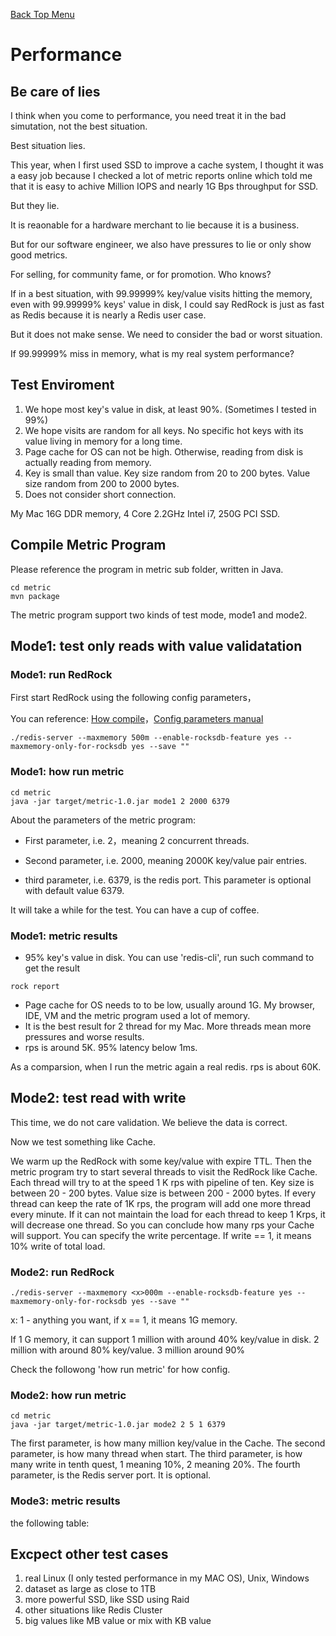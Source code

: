 [Back Top Menu](../README.md)

# Performance

## Be care of lies

I think when you come to performance, you need treat it in the bad simutation, not the best situation.

Best situation lies. 

This year, when I first used SSD to improve a cache system, I thought it was a easy job because I checked a lot of metric reports online which told me that it is easy to achive Million IOPS and nearly 1G Bps throughput for SSD. 

But they lie.

It is reaonable for a hardware merchant to lie because it is a business.

But for our software engineer, we also have pressures to lie or only show good metrics.

For selling, for community fame, or for promotion. Who knows?

If in a best situation, with 99.99999% key/value visits hitting the memory, even with 99.99999% keys' value in disk,
I could say RedRock is just as fast as Redis because it is nearly a Redis user case. 

But it does not make sense. We need to consider the bad or worst situation.

If 99.99999% miss in memory, what is my real system performance?

## Test Enviroment

1. We hope most key's value in disk, at least 90%. (Sometimes I tested in 99%)
2. We hope visits are random for all keys. No specific hot keys with its value living in memory for a long time.
3. Page cache for OS can not be high. Otherwise, reading from disk is actually reading from memory.
4. Key is small than value. Key size random from 20 to 200 bytes. Value size random from 200 to 2000 bytes.
5. Does not consider short connection. 

My Mac 16G DDR memory, 4 Core 2.2GHz Intel i7, 250G PCI SSD.

## Compile Metric Program

Please reference the program in metric sub folder, written in Java.

```
cd metric
mvn package
```

The metric program support two kinds of test mode, mode1 and mode2.

## Mode1: test only reads with value validatation

### Mode1: run RedRock

First start RedRock using the following config parameters，

You can reference: [How compile](compile_en.md)，[Config parameters manual](howrun_en.md)

```
./redis-server --maxmemory 500m --enable-rocksdb-feature yes --maxmemory-only-for-rocksdb yes --save ""
```

### Mode1: how run metric
```
cd metric
java -jar target/metric-1.0.jar mode1 2 2000 6379
```

About the parameters of the metric program:

* First parameter, i.e. 2，meaning 2 concurrent threads.

* Second parameter, i.e. 2000, meaning 2000K key/value pair entries.

* third parameter, i.e. 6379, is the redis port. This parameter is optional with default value 6379.

It will take a while for the test. You can have a cup of coffee.

### Mode1: metric results

+ 95% key's value in disk. You can use 'redis-cli', run such command to get the result 
```
rock report
```
+ Page cache for OS needs to to be low, usually around 1G. My browser, IDE, VM and the metric program used a lot of memory.
+ It is the best result for 2 thread for my Mac. More threads mean more pressures and worse results.
+ rps is around 5K. 95% latency below 1ms.

As a comparsion, when I run the metric again a real redis. rps is about 60K.

## Mode2: test read with write

This time, we do not care validation. We believe the data is correct. 

Now we test something like Cache.

We warm up the RedRock with some key/value with expire TTL. Then the metric program try to start several threads to visit the RedRock like Cache. Each thread will try to at the speed 1 K rps with pipeline of ten. Key size is between 20 - 200 bytes. Value size is between 200 - 2000 bytes. If every thread can keep the rate of 1K rps, the program will add one more thread every minute. If it can not maintain the load for each thread to keep 1 Krps, it will decrease one thread. So you can conclude how many rps your Cache will support. You can specify the write percentage. If write == 1, it means 10% write of total load.

### Mode2: run RedRock

```
./redis-server --maxmemory <x>000m --enable-rocksdb-feature yes --maxmemory-only-for-rocksdb yes --save ""
```
x: 1 - anything you want, if x == 1, it means 1G memory.

If 1 G memory, it can support 1 million with around 40% key/value in disk. 2 million with around 80% key/value. 3 million around 90%

Check the followong 'how run metric' for how config.

### Mode2: how run metric
```
cd metric
java -jar target/metric-1.0.jar mode2 2 5 1 6379
```
The first parameter, is how many million key/value in the Cache.
The second parameter, is how many thread when start. 
The third parameter, is how many write in tenth quest, 1 meaning 10%, 2 meaning 20%.
The fourth parameter, is the Redis server port. It is optional.

### Mode3: metric results

the following table:


## Excpect other test cases

1. real Linux (I only tested performance in my MAC OS), Unix, Windows
2. dataset as large as close to 1TB
3. more powerful SSD, like SSD using Raid
4. other situations like Redis Cluster
5. big values like MB value or mix with KB value